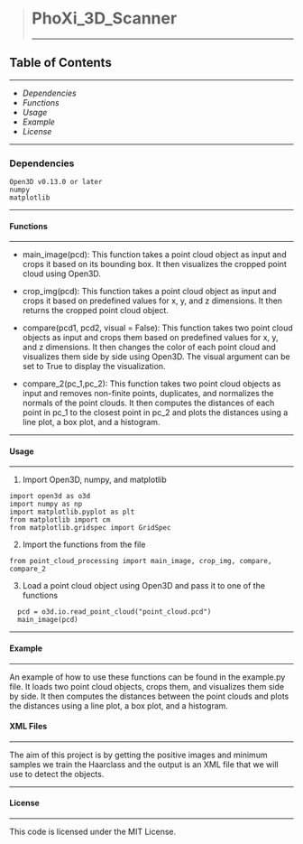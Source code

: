 > # **PhoXi_3D_Scanner**
>
> ---
## Table of Contents
---
* *Dependencies*
* *Functions*
* *Usage*
* *Example*
* *License*
---
### **Dependencies**

```
Open3D v0.13.0 or later
numpy
matplotlib
```
---

#### **Functions**

---

- main_image(pcd): This function takes a point cloud object as input and crops it based on its bounding box. It then visualizes the cropped point cloud using Open3D.

- crop_img(pcd): This function takes a point cloud object as input and crops it based on predefined values for x, y, and z dimensions. It then returns the cropped point cloud object.

- compare(pcd1, pcd2, visual = False): This function takes two point cloud objects as input and crops them based on predefined values for x, y, and z dimensions. It then changes the color of each point cloud and visualizes them side by side using Open3D. The visual argument can be set to True to display the visualization.

- compare_2(pc_1,pc_2): This function takes two point cloud objects as input and removes non-finite points, duplicates, and normalizes the normals of the point clouds. It then computes the distances of each point in pc_1 to the closest point in pc_2 and plots the distances using a line plot, a box plot, and a histogram.

---
#### **Usage**
---

1. Import Open3D, numpy, and matplotlib

  ```
 import open3d as o3d
 import numpy as np
 import matplotlib.pyplot as plt
 from matplotlib import cm
 from matplotlib.gridspec import GridSpec 
  ```
2. Import the functions from the file

  ```
 from point_cloud_processing import main_image, crop_img, compare, compare_2
  ```

3. Load a point cloud object using Open3D and pass it to one of the functions
  ```
    pcd = o3d.io.read_point_cloud("point_cloud.pcd")
    main_image(pcd)

  ```
  
---
#### Example
---
An example of how to use these functions can be found in the example.py file. It loads two point cloud objects, crops them, and visualizes them side by side. It then computes the distances between the point clouds and plots the distances using a line plot, a box plot, and a histogram.
#### XML Files

---

The aim of this project is by getting the positive images and minimum samples we train the Haarclass and the output is an XML file that we will use to detect the objects.

---
#### License
---

This code is licensed under the MIT License.

